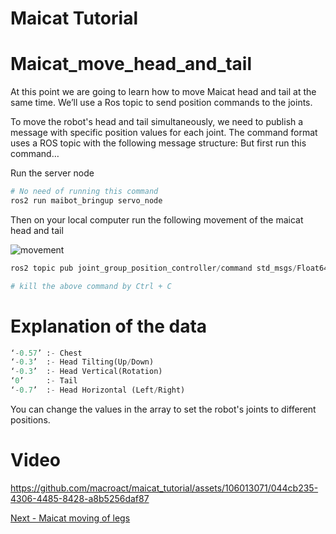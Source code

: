 # Maicat Tutorial
# Maicat_move_head_and_tail
At this point we are going to learn how to move Maicat head and tail at the same time. We’ll use a Ros topic to send position commands to the joints.

To move the robot's head and tail simultaneously, we need to publish a message with specific position values for each joint. The command format uses a ROS topic with the following message structure: But first run this command…

Run the server node
```python
# No need of running this command
ros2 run maibot_bringup servo_node
``` 
Then on your local computer run the following movement of the maicat head and tail

![movement](https://github.com/macroact/maicat_tutorial/assets/106013071/6bf0ac41-d55b-4d64-a685-39942eb5d7cd)


```python
ros2 topic pub joint_group_position_controller/command std_msgs/Float64MultiArray "data: [-0.57, -0.3, -0.3, 0, -0.7]"

# kill the above command by Ctrl + C
```

# Explanation of the data
```python
‘-0.57’ :- Chest
‘-0.3’  :- Head Tilting(Up/Down)
‘-0.3’  :- Head Vertical(Rotation)
‘0’     :- Tail
‘-0.7’  :- Head Horizontal (Left/Right)
```
You can change the values in the array to set the robot's joints to different positions.

# Video


https://github.com/macroact/maicat_tutorial/assets/106013071/044cb235-4306-4485-8428-a8b5256daf87


[Next - Maicat moving of legs](../09_maicat_move_legs/README.md)
